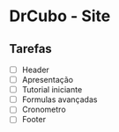 # DrCubo - Site

## Tarefas

- [ ] Header
- [ ] Apresentação
- [ ] Tutorial iniciante
- [ ] Formulas avançadas
- [ ] Cronometro
- [ ] Footer